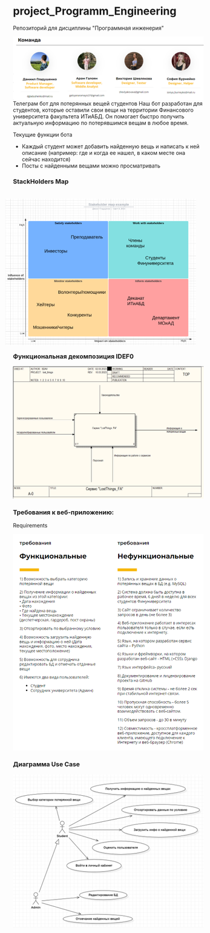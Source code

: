 # project_Programm_Engineering
Репозиторий для дисциплины "Программная инженерия"

<img src="https://github.com/moskvamanch/project_Programm_Engineering/blob/main/team.PNG" align="right"/>

Телеграм бот для потерянных вещей студентов
Наш бот разработан для студентов, которые оставили свои вещи на территории Финансового университета факультета ИТиАБД. 
Он помогает быстро получить актуальную информацию по потерявшимся вещам в любое время.

Текущие функции бота
- Каждый студент может добавить найденную вещь и написать к ней описание (например: где и когда ее нашел, в каком месте она сейчас находится)
- Посты с найденными вещами можно просматривать 

### StackHolders Map
<img style="padding: 20px;" src="https://github.com/moskvamanch/project_Programm_Engineering/blob/main/Stackholders_Map.png" align="right"/>

### Функциональная декомпозиция IDEF0
<img src="https://github.com/moskvamanch/project_Programm_Engineering/blob/main/IDEF0.PNG" align="centre"/>

### Требования к веб-приложению:
Requirements <br>

<img src="https://github.com/moskvamanch/project_Programm_Engineering/blob/main/Requirements.png" align="centre"/>

### Диаграмма  Use Case
<img src="https://github.com/moskvamanch/project_Programm_Engineering/blob/main/USE_CASE.jpg" align="centre"/>



